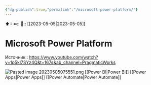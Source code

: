 ```yaml
---
{"dg-publish":true,"permalink":"/microsoft-power-platform/"}
---
```



⬆::
⬅::
📅:: [[2023-05-05\|2023-05-05]] 

# Microsoft Power Platform

Источник:: https://www.youtube.com/watch?v=1p5kI7SYz4Q&t=167s&ab_channel=PragmaticWorks

![Pasted image 20230505075551.png](/img/user/Pasted%20image%2020230505075551.png)
[[Power BI\|Power BI]]
[[Power Apps\|Power Apps]]
[[Power Automate\|Power Automate]]

